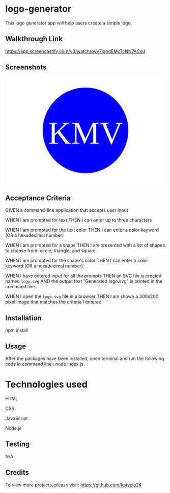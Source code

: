 # logo-generator

This logo generator app will help users create a simple logo.

## Walkthrough Link

https://app.screencastify.com/v3/watch/oVv7igodEMcTcNN7ACdJ

## Screenshots

![KMV Logo](logo.svg)


## Acceptance Criteria
GIVEN a command-line application that accepts user input

WHEN I am prompted for text
THEN I can enter up to three characters

WHEN I am prompted for the text color
THEN I can enter a color keyword (OR a hexadecimal number)

WHEN I am prompted for a shape
THEN I am presented with a list of shapes to choose from: circle, triangle, and square

WHEN I am prompted for the shape's color
THEN I can enter a color keyword (OR a hexadecimal number)

WHEN I have entered input for all the prompts
THEN an SVG file is created named `logo.svg`
AND the output text "Generated logo.svg" is printed in the command line

WHEN I open the `logo.svg` file in a browser
THEN I am shown a 300x200 pixel image that matches the criteria I entered

## Installation
npm install

## Usage
After the packages have been installed, open terminal and run the following code in command line : node index.js

# Technologies used

HTML

CSS

JavaScript

Node.js


## Testing
N/A


## Credits
To view more projects, please visit: https://github.com/katvela24
